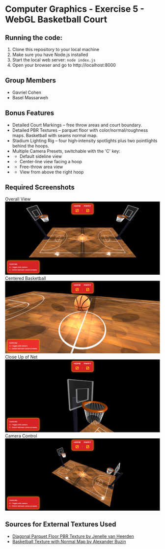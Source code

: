 # Computer Graphics - Exercise 5 - WebGL Basketball Court

## Running the code:
1. Clone this repository to your local machine
2. Make sure you have Node.js installed
3. Start the local web server: `node index.js`
4. Open your browser and go to http://localhost:8000

## Group Members
- Gavriel Cohen
- Basel Massarweh

## Bonus Features
- Detailed Court Markings – free throw areas and court boundary.
- Detailed PBR Textures – parquet floor with color/normal/roughness maps. Basketball with seams normal map.
- Stadium Lighting Rig – four high‑intensity spotlights plus two pointlights behind the hoops.
- Multiple Camera Presets, switchable with the 'C' key:
- - Default sideline view
- - Center-line view facing a hoop
- - Free-throw area view
- - View from above the right hoop

## Required Screenshots
Overall View
![Overall View](/screenshots/overall_view.jpg)
Centered Basketball
![Centered Basketball](/screenshots/centered_ball.jpg)
Close Up of Net
![Close Up of Net](/screenshots/hoop_close_up.jpg)
Camera Control
![Camera Control](/screenshots/camera_controls.jpg)

## Sources for External Textures Used
- [Diagonal Parquet Floor PBR Texture by Jenelle van Heerden](https://polyhaven.com/a/diagonal_parquet)
- [Basketball Texture with Normal Map by Alexander Buzin](https://medium.com/whitestormjs-framework/developing-a-street-basketball-game-part-i-getting-workflow-ready-f4f6968e4d10)
